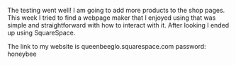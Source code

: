 The testing went well! I am going to add more products to the shop pages.  This week I tried to find a webpage maker that I enjoyed using that was simple and straightforward with how to interact with it.  After looking I ended up using SquareSpace.


The link to my website is queenbeeglo.squarespace.com
password: honeybee
